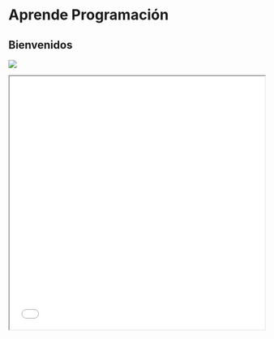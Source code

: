 # Aprende Programación

## Bienvenidos

![](./imagenes/learn-how-to-code.jpg)

<iframe width="100%" height="500" src="./imagenes/globeMeteors.html"></iframe>
